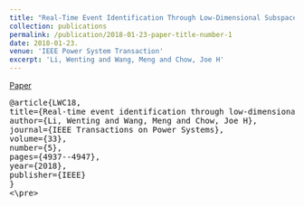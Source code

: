 ```yaml
---
title: "Real-Time Event Identification Through Low-Dimensional Subspace Characterization of High-Dimensional Synchrophasor Data" 
collection: publications
permalink: /publication/2018-01-23-paper-title-number-1 
date: 2018-01-23. 
venue: 'IEEE Power System Transaction' 
excerpt: 'Li, Wenting and Wang, Meng and Chow, Joe H'
--- 
```

[Paper](http://Wendy0601.github.io/files/disturbance_journal.pdf)
<pre>
@article{LWC18,
title={Real-time event identification through low-dimensional subspace characterization of high-dimensional synchrophasor data},
author={Li, Wenting and Wang, Meng and Chow, Joe H},
journal={IEEE Transactions on Power Systems},
volume={33},
number={5},
pages={4937--4947},
year={2018},
publisher={IEEE}
}
<\pre>
